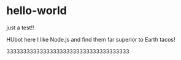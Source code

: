 # hello-world
just a test!!

HUbot here I like Node.js and find them far superior to Earth tacos!

3333333333333333333333333333333333333
